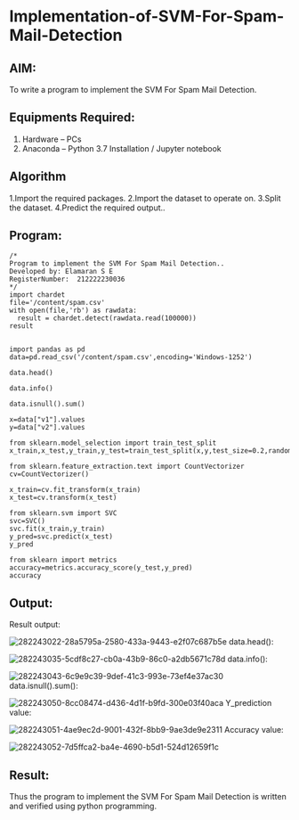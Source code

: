# Implementation-of-SVM-For-Spam-Mail-Detection

## AIM:
To write a program to implement the SVM For Spam Mail Detection.

## Equipments Required:
1. Hardware – PCs
2. Anaconda – Python 3.7 Installation / Jupyter notebook

## Algorithm
1.Import the required packages.
2.Import the dataset to operate on.
3.Split the dataset.
4.Predict the required output.. 

## Program:
```
/*
Program to implement the SVM For Spam Mail Detection..
Developed by: Elamaran S E
RegisterNumber:  212222230036
*/
import chardet
file='/content/spam.csv'
with open(file,'rb') as rawdata:
  result = chardet.detect(rawdata.read(100000))
result


import pandas as pd
data=pd.read_csv('/content/spam.csv',encoding='Windows-1252')

data.head()

data.info()

data.isnull().sum()

x=data["v1"].values
y=data["v2"].values

from sklearn.model_selection import train_test_split
x_train,x_test,y_train,y_test=train_test_split(x,y,test_size=0.2,random_state=0)

from sklearn.feature_extraction.text import CountVectorizer
cv=CountVectorizer()

x_train=cv.fit_transform(x_train)
x_test=cv.transform(x_test)

from sklearn.svm import SVC
svc=SVC()
svc.fit(x_train,y_train)
y_pred=svc.predict(x_test)
y_pred

from sklearn import metrics
accuracy=metrics.accuracy_score(y_test,y_pred)
accuracy
```

## Output:
Result output:

![282243022-28a5795a-2580-433a-9443-e2f07c687b5e](https://github.com/elamarannn/Implementation-of-SVM-For-Spam-Mail-Detection/assets/113497531/f3c8e44d-f51c-40a5-a248-3316e65e4c8d)
data.head():

![282243035-5cdf8c27-cb0a-43b9-86c0-a2db5671c78d](https://github.com/elamarannn/Implementation-of-SVM-For-Spam-Mail-Detection/assets/113497531/c1b72c58-cf5c-440c-bb3a-ce7839d00bbd)
data.info():

![282243043-6c9e9c39-9def-41c3-993e-73ef4e37ac30](https://github.com/elamarannn/Implementation-of-SVM-For-Spam-Mail-Detection/assets/113497531/29b35d78-006c-43ad-ad49-4fe46eea88f5)
data.isnull().sum():

![282243050-8cc08474-d436-4d1f-b9fd-300e03f40aca](https://github.com/elamarannn/Implementation-of-SVM-For-Spam-Mail-Detection/assets/113497531/afa270a4-19d4-4a09-b0b7-c41de6d7dbcb)
Y_prediction value:

![282243051-4ae9ec2d-9001-432f-8bb9-9ae3de9e2311](https://github.com/elamarannn/Implementation-of-SVM-For-Spam-Mail-Detection/assets/113497531/541430cf-9c49-45e8-a58e-0b107953917c)
Accuracy value:

![282243052-7d5ffca2-ba4e-4690-b5d1-524d12659f1c](https://github.com/elamarannn/Implementation-of-SVM-For-Spam-Mail-Detection/assets/113497531/3eecdfe0-cd6c-4c39-bb57-3e0323b2769d)


## Result:
Thus the program to implement the SVM For Spam Mail Detection is written and verified using python programming.
